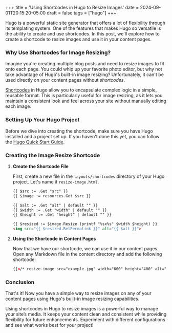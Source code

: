 +++
title = 'Using Shortcodes in Hugo to Resize Images'
date = 2024-09-01T20:15:20-05:00
draft = false
tags = ["hugo"]
+++

Hugo is a powerful static site generator that offers a lot of flexibility through its templating system. One of the features that makes Hugo so versatile is the ability to create and use shortcodes. In this post, we'll explore how to create a shortcode to resize images and use it in your content pages.

### Why Use Shortcodes for Image Resizing?

Imagine you're creating multiple blog posts and need to resize images to fit onto each page. You could whip up your favorite photo editor, but why not take advantage of Hugo's built-in image resizing? Unfortunately, it can't be used directly on your content pages without *shortcodes*.

[Shortcodes](https://gohugo.io/templates/shortcode/) in Hugo allow you to encapsulate complex logic in a simple, reusable format. This is particularly useful for image resizing, as it lets you maintain a consistent look and feel across your site without manually editing each image.

### Setting Up Your Hugo Project

Before we dive into creating the shortcode, make sure you have Hugo installed and a project set up. If you haven't done this yet, you can follow the [Hugo Quick Start Guide](https://gohugo.io/getting-started/quick-start/).

### Creating the Image Resize Shortcode

1. **Create the Shortcode File**

    First, create a new file in the `layouts/shortcodes` directory of your Hugo project. Let's name it `resize-image.html`.

    ```html
    {{ $src := .Get "src" }}
    {{ $image := resources.Get $src }}

    {{ $alt := .Get "alt" | default "" }}
    {{ $width := .Get "width" | default "" }}
    {{ $height := .Get "height" | default "" }}

    {{ $resized := $image.Resize (printf "%sx%s" $width $height) }}
    <img src="{{ $resized.RelPermalink }}" alt="{{ $alt }}">

2. **Using the Shortcode in Content Pages**
    
    Now that we have our shortcode, we can use it in our content pages. Open any Markdown file in the content directory and add the following shortcode:

    ```html
    {{</* resize-image src="example.jpg" width="600" height="400" alt="An example image" */>}}

### Conclusion

That's it! Now you have a simple way to resize images on any of your content pages using Hugo's built-in image resizing capabilities.

Using shortcodes in Hugo to resize images is a powerful way to manage your site’s media. It keeps your content clean and consistent while providing flexibility for future enhancements. Experiment with different configurations and see what works best for your project!